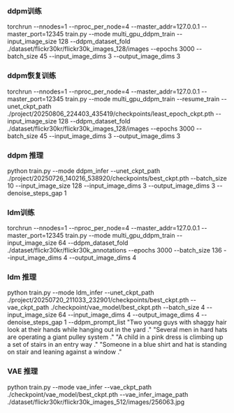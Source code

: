 ### ddpm训练

torchrun --nnodes=1 --nproc_per_node=4 --master_addr=127.0.0.1 --master_port=12345 train.py --mode multi_gpu_ddpm_train --input_image_size 128 --ddpm_dataset_fold ./dataset/flickr30kr/flickr30k_images_128/images --epochs 3000 --batch_size 45 --input_image_dims 3 --output_image_dims 3

### ddpm恢复训练

torchrun --nnodes=1 --nproc_per_node=4 --master_addr=127.0.0.1 --master_port=12345 train.py --mode multi_gpu_ddpm_train --resume_train --unet_ckpt_path ./project/20250806_224403_435419/checkpoints/least_epoch_ckpt.pth --input_image_size 128 --ddpm_dataset_fold ./dataset/flickr30kr/flickr30k_images_128/images --epochs 3000 --batch_size 45 --input_image_dims 3 --output_image_dims 3

### ddpm 推理

python train.py --mode ddpm_infer --unet_ckpt_path ./project/20250726_140216_538920/checkpoints/best_ckpt.pth  --batch_size 10 --input_image_size 128 --input_image_dims 3 --output_image_dims 3 --denoise_steps_gap 1

### ldm训练

torchrun --nnodes=1 --nproc_per_node=4 --master_addr=127.0.0.1 --master_port=12345 train.py --mode multi_gpu_ddpm_train --input_image_size 64 --ddpm_dataset_fold ./dataset/flickr30kr/flickr30k_annotations --epochs 3000 --batch_size 136 --input_image_dims 4 --output_image_dims 4

### ldm 推理

python train.py --mode ldm_infer --unet_ckpt_path ./project/20250720_211033_232901/checkpoints/best_ckpt.pth --vae_ckpt_path ./checkpoint/vae_model/best_ckpt.pth --batch_size 4 --input_image_size 64 --input_image_dims 4 --output_image_dims 4 --denoise_steps_gap 1 --ddpm_prompt_list "Two young guys with shaggy hair look at their hands while hanging out in the yard ." "Several men in hard hats are operating a giant pulley system ." "A child in a pink dress is climbing up a set of stairs in an entry way ." "Someone in a blue shirt and hat is standing on stair and leaning against a window ."

### VAE 推理

python train.py --mode vae_infer --vae_ckpt_path ./checkpoint/vae_model/best_ckpt.pth --vae_infer_image_path ./dataset/flickr30kr/flickr30k_images_512/images/256063.jpg

